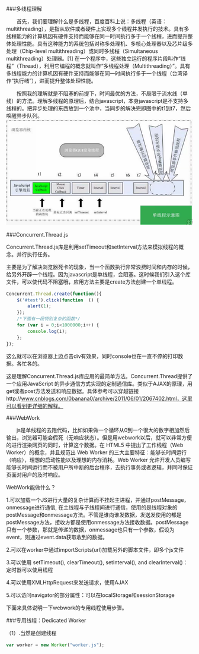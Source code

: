 ###多线程理解

&emsp;&emsp;首先，我们要理解什么是多线程，百度百科上说：多线程（英语：multithreading），是指从软件或者硬件上实现多个线程并发执行的技术。具有多线程能力的计算机因有硬件支持而能够在同一时间执行多于一个线程，进而提升整体处理性能。具有这种能力的系统包括对称多处理机、多核心处理器以及芯片级多处理（Chip-level multithreading）或同时多线程（Simultaneous multithreading）处理器。[1]  在一个程序中，这些独立运行的程序片段叫作“线程”（Thread），利用它编程的概念就叫作“多线程处理（Multithreading）”。具有多线程能力的计算机因有硬件支持而能够在同一时间执行多于一个线程（台湾译作“执行绪”），进而提升整体处理性能。

&emsp;&emsp;按照我的理解就是不阻塞的前提下，时间最优的方法，不局限于流水线（单线）的方法。理解多线程的原理后，结合javascript，本身javascript是不支持多线程的。把异步处理的东西放到一个池中，当同步的解决完即图中的t1到t7，然后唤醒异步队列。
![](/assets/695604-20160731004725184-1393633490.png)


###Concurrent.Thread.js

Concurrent.Thread.js库是利用setTimeout和setInterval方法来模拟线程的概念。并行执行任务。

主要是为了解决浏览器死卡的现象，当一个函数执行非常浪费时间和内存的时候，给另外开辟一个线程。因为javascript是单线程，会阻塞。这时候我们引入这个库文件，可以使代码不阻塞哦，应用方法主要是create方法创建一个单线程。

```javascript
Concurrent.Thread.create(function(){
    $('#test').click(function  () {
        alert(1);
    });
    /*下面有一段特别复杂的函数*/
    for (var i = 0;i<1000000;i++) {
        console.log(i);
    };
});
```

这么就可以在浏览器上边点击div有效果，同时console也在一直不停的打印数据。各忙各的。

这是理解Concurrent.Thread.js库应用的最简单方法。Concurrent.Thread提供了一个应用JavaScript 的异步通信方式实现的定制通信库。类似于AJAX的原理，用get或者post方法发送和响应数据。具体参考可以穿越链接http://www.cnblogs.com/0banana0/archive/2011/06/01/2067402.html，这里可以看到更详细的解释。

###WebWork

&emsp;&emsp;js是单线程的去跑代码，比如如果做一个循环从0到一个很大的数字相加然后输出，浏览器可能会假死（无响应状态）。但是用webwork以后，就可以非常方便的进行渲染网页的同时，计算这个数据。在 HTML5 中提出了工作线程（Web Worker）的概念，并且规范出 Web Worker 的三大主要特征：能够长时间运行（响应），理想的启动性能以及理想的内存消耗。Web Worker 允许开发人员编写能够长时间运行而不被用户所中断的后台程序，去执行事务或者逻辑，并同时保证页面对用户的及时响应。

WebWork能做什么？

1.可以加载一个JS进行大量的复杂计算而不挂起主进程，并通过postMessage，onmessage进行通信, 在主线程与子线程间进行通信，使用的是线程对象的postMessage和onmessage方法。不管是谁向谁发数据，发送发使用的都是postMessage方法，接收方都是使用onmessage方法接收数据。postMessage只有一个参数，那就是传递的数据，onmessage也只有一个参数，假设为event，则通过event.data获取收到的数据。

2.可以在worker中通过importScripts(url)加载另外的脚本文件，即多个js文件

3.可以使用 setTimeout(), clearTimeout(), setInterval(), and clearInterval()：定时器可以使用线程 

4.可以使用XMLHttpRequest来发送请求，使用AJAX

5.可以访问navigator的部分属性：可以在localStorage和sessionStorage

下面来具体说明一下webwork的专用线程使用步骤。

###专用线程：Dedicated Worker

（1）.当然是创建线程
```javascript
var worker = new Worker("worker.js");
```